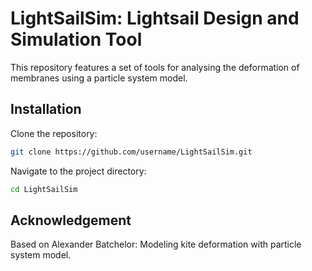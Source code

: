 # LightSailSim: Lightsail Design and Simulation Tool

This repository features a set of tools for analysing the deformation of membranes using a particle system model.  

## Installation

Clone the repository:
```bash
git clone https://github.com/username/LightSailSim.git
```
Navigate to the project directory:
```bash
cd LightSailSim
```



## Acknowledgement
Based on Alexander Batchelor: Modeling kite deformation with particle system model.
